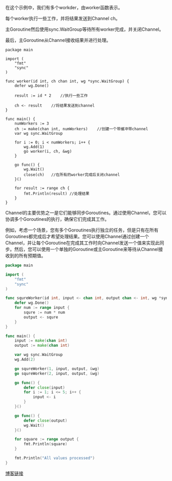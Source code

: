 

在这个示例中，我们有多个workder，由worker函数表示。 

每个worker执行一些工作，并将结果发送到Channel ch。   

主Goroutine然后使用sync.WaitGroup等待所有worker完成，并关闭Channel。    

最后，主Goroutine从Channel接收结果并进行处理。
```golang
package main

import (
	"fmt"
	"sync"
)

func worker(id int, ch chan int, wg *sync.WaitGroup) {
	defer wg.Done()

	result := id * 2	//执行一些工作

	ch <- result	//将结果发送到channel
}

func main() {
	numWorkers := 3
	ch := make(chan int, numWorkers)	//创建一个带缓冲带channel
	var wg sync.WaitGroup

	for i := 0; i < numWorkers; i++ {
		wg.Add(1)
		go worker(i, ch, &wg)
	}

	go func() {
		wg.Wait()
		close(ch)	//在所有的worker完成后关闭channel
	}()

	for result := range ch {
		fmt.Println(result)	//处理结果	
	}
}

``` 


Channel的主要优势之一是它们能够同步Goroutines。通过使用Channel，您可以协调多个Goroutines的执行，确保它们完成其工作。

例如，考虑一个场景，您有多个Goroutines执行独立的任务，但是只有在所有Goroutines都完成后才希望处理结果。您可以使用Channel通过创建一个Channel，并让每个Goroutine在完成其工作时向Channel发送一个值来实现此同步。然后，您可以使用一个单独的Goroutine或主Goroutine来等待从Channel接收到的所有预期值。

```go
package main

import (
	"fmt"
	"sync"
)

func squreWorker(id int, input <- chan int, output chan <- int, wg *sync.WaitGroup) {
	defer wg.Done()
	for num := range input {
		squre := num * num
		output <- squre
	}
}

func main() {
	input := make(chan int)
	output := make(chan int)

	var wg sync.WaitGroup
	wg.Add(2)

	go squreWorker(1, input, output, &wg)
	go squreWorker(2, input, output, &wg)

	go func() {
		defer close(input)
		for i := 1; i <= 5; i++ {
			input <- i
		}
	}()

	go func() {
		defer close(output)
		wg.Wait()
	}()

	for square := range output {
		fmt.Println(square)
	}

	fmt.Println("All values processed")
}

```

[博客链接](https://blog.frognew.com/2023/07/concurrency-in-go-channels-and-waitgroups.html)